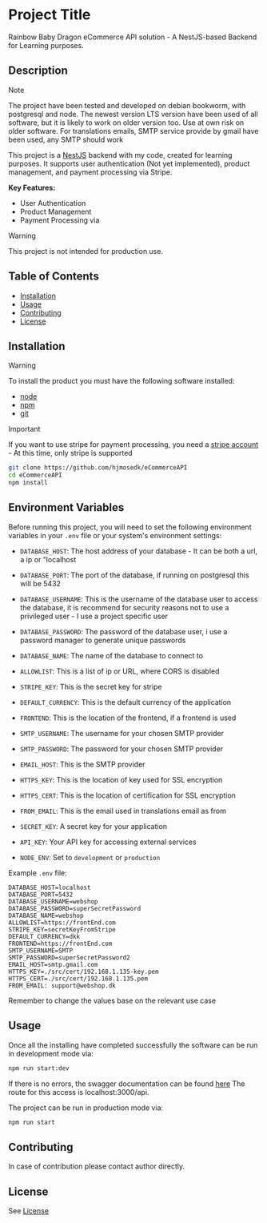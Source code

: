 # Project Title

Rainbow Baby Dragon eCommerce API solution - A NestJS-based Backend for Learning purposes.

## Description

> [!NOTE]  
> The project have been tested and developed on debian bookworm, with postgresql and node. The newest version LTS version have been used of all software, but it is likely to work on older version too. Use at own risk on older software. For translations emails, SMTP service provide by gmail have been used, any SMTP should work

This project is a [NestJS](https://nestjs.com/) backend with my code, created for learning purposes. It supports user authentication (Not yet implemented), product management, and payment processing via Stripe.

**Key Features:**

- User Authentication
- Product Management
- Payment Processing via

> [!WARNING]  
> This project is not intended for production use.

## Table of Contents

- [Installation](#installation)
- [Usage](#usage)
- [Contributing](#contributing)
- [License](#license)

## Installation

> [!WARNING]  
> To install the product you must have the following software installed:

- [node](https://nodejs.org/en)
- [npm](https://github.com/npm/cli)
- [git](https://git-scm.com/)

> [!IMPORTANT]  
> If you want to use stripe for payment processing, you need a [stripe account](https://dashboard.stripe.com/login) - At this time, only stripe is supported

```bash
git clone https://github.com/hjmosedk/eCommerceAPI
cd eCommerceAPI
npm install
```

## Environment Variables

Before running this project, you will need to set the following environment variables in your `.env` file or your system's environment settings:

- `DATABASE_HOST`: The host address of your database - It can be both a url, a ip or "localhost
- `DATABASE_PORT`: The port of the database, if running on postgresql this will be 5432
- `DATABASE_USERNAME`: This is the username of the database user to access the database, it is recommend for security reasons not to use a privileged user - I use a project specific user
- `DATABASE_PASSWORD`: The password of the database user, i use a password manager to generate unique passwords
- `DATABASE_NAME`: The name of the database to connect to
- `ALLOWLIST`: This is a list of ip or URL, where CORS is disabled
- `STRIPE_KEY`: This is the secret key for stripe
- `DEFAULT_CURRENCY`: This is the default currency of the application
- `FRONTEND`: This is the location of the frontend, if a frontend is used
- `SMTP_USERNAME`: The username for your chosen SMTP provider
- `SMTP_PASSWORD`: The password for your chosen SMTP provider
- `EMAIL_HOST`: This is the SMTP provider
- `HTTPS_KEY`: This is the location of key used for SSL encryption
- `HTTPS_CERT`: This is the location of certification for SSL encryption
- `FROM_EMAIL`: This is the email used in translations email as from

- `SECRET_KEY`: A secret key for your application
- `API_KEY`: Your API key for accessing external services
- `NODE_ENV`: Set to `development` or `production`

Example `.env` file:

```plaintext
DATABASE_HOST=localhost
DATABASE_PORT=5432
DATABASE_USERNAME=webshop
DATABASE_PASSWORD=superSecretPassword
DATABASE_NAME=webshop
ALLOWLIST=https://frontEnd.com
STRIPE_KEY=secretKeyFromStripe
DEFAULT_CURRENCY=dkk
FRONTEND=https://frontEnd.com
SMTP_USERNAME=SMTP
SMTP_PASSWORD=superSecretPassword2
EMAIL_HOST=smtp.gmail.com
HTTPS_KEY=./src/cert/192.168.1.135-key.pem
HTTPS_CERT=./src/cert/192.168.1.135.pem
FROM_EMAIL: support@webshop.dk
```

Remember to change the values base on the relevant use case

## Usage

Once all the installing have completed successfully the software can be run in development mode via:

```bash
npm run start:dev
```

If there is no errors, the swagger documentation can be found [here](https://localhost:3000/api)
The route for this access is localhost:3000/api.

The project can be run in production mode via:

```bash
npm run start
```

## Contributing

In case of contribution please contact author directly.

## License

See [License](./LICENCE.md)
